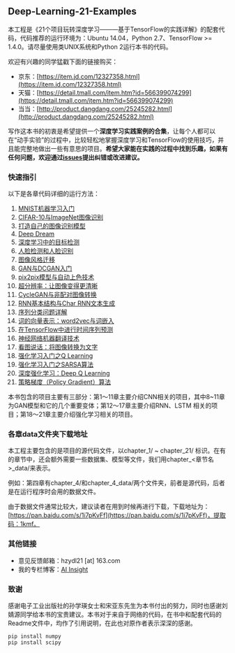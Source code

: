 ## Deep-Learning-21-Examples

本工程是《21个项目玩转深度学习———基于TensorFlow的实践详解》的配套代码，代码推荐的运行环境为：Ubuntu 14.04，Python 2.7、TensorFlow >= 1.4.0。请尽量使用类UNIX系统和Python 2运行本书的代码。

欢迎有兴趣的同学猛戳下面的链接购买：
- 京东：[https://item.jd.com/12327358.html](https://item.jd.com/12327358.html)
- 天猫：[https://detail.tmall.com/item.htm?id=566399074299](https://detail.tmall.com/item.htm?id=566399074299)
- 当当：[http://product.dangdang.com/25245282.html](http://product.dangdang.com/25245282.html)

写作这本书的初衷是希望提供一个**深度学习实践案例的合集**，让每个人都可以在“动手实验”的过程中，比较轻松地掌握深度学习和TensorFlow的使用技巧，并且能完整地做出一些有意思的项目。**希望大家能在实践的过程中找到乐趣，如果有任何问题，欢迎通过[issues](https://github.com/hzy46/Deep-Learning-21-Examples/issues)提出纠错或改进建议。**

### 快速指引

以下是各章代码详细的运行方法：

1. [MNIST机器学习入门](chapter_1/README.md)
2. [CIFAR-10与ImageNet图像识别](chapter_2/README.md)
3. [打造自己的图像识别模型](chapter_3/README.md)
4. [Deep Dream](chapter_4/README.md)
5. [深度学习中的目标检测](chapter_5/README.md)
6. [人脸检测和人脸识别](chapter_6/README.md)
7. [图像风格迁移](chapter_7/README.md)
8. [GAN与DCGAN入门](chapter_8/README.md)
9. [pix2pix模型与自动上色技术](chapter_9/README.md)
10. [超分辨率：让图像变得更清晰](chapter_10/README.md)
11. [CycleGAN与非配对图像转换](chapter_11/README.md)
12. [RNN基本结构与Char RNN文本生成](chapter_12/README.md)
13. [序列分类问题详解](chapter_13/README.md)
14. [词的向量表示：word2vec与词嵌入](chapter_14/README.md)
15. [在TensorFlow中进行时间序列预测](chapter_15/README.md)
16. [神经网络机器翻译技术](chapter_16/README.md)
17. [看图说话：将图像转换为文字](chapter_17/README.md)
18. [强化学习入门之Q Learning](chapter_18/README.md)
19. [强化学习入门之SARSA算法](chapter_19/README.md)
20. [深度强化学习：Deep Q Learning](chapter_20/README.md)
21. [策略梯度（Policy Gradient）算法](chapter_21/README.md)

本书包含的项目主要有三部分：第1～11章主要介绍CNN相关的项目，其中8~11章为GAN模型和它的几个重要变体；第12～17章主要介绍RNN、LSTM 相关的项目；第18～21章主要介绍强化学习相关的项目。

### 各章data文件夹下载地址

本工程主要包含的是项目的源代码文件，以chapter\_1/ ~ chapter\_21/ 标识。在有的章节中，还会额外需要一些数据集、模型等文件，我们用chapter_<章节名>\_data/来表示。

例如：第四章有chapter\_4/和chapter\_4\_data/两个文件夹，前者是源代码，后者是在运行程序时会用的数据文件。

由于数据文件通常比较大，建议读者在用到时候再进行下载，下载地址为：[https://pan.baidu.com/s/1i7pKvFf](https://pan.baidu.com/s/1i7pKvFf)，提取码：1kmf。


### 其他链接

- 意见反馈邮箱：hzydl21 [at] 163.com
- 我的专栏博客：[AI Insight](https://zhuanlan.zhihu.com/ai-insight)

### 致谢

感谢电子工业出版社的孙学瑛女士和宋亚东先生为本书付出的努力，同时也感谢刘婧源同学给本书的宝贵建议。本书对于来自于网络的代码，在书中和配套代码的Readme文件中，均作了引用说明，在此也对原作者表示深深的感谢。

```
pip install numpy
pip install scipy

```